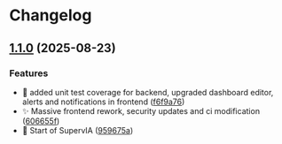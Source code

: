 # Changelog

## [1.1.0](https://github.com/Tadayoshi123/SupervIA/compare/metrics-service-v1.0.0...metrics-service-v1.1.0) (2025-08-23)


### Features

* :art: added unit test coverage for backend, upgraded dashboard editor, alerts and notifications in frontend ([f6f9a76](https://github.com/Tadayoshi123/SupervIA/commit/f6f9a76191d06a9762714f6d86227c8a65451278))
* :sparkles: Massive frontend rework, security updates and ci modification ([606655f](https://github.com/Tadayoshi123/SupervIA/commit/606655f3b9595cdccdcb1bf00c2c2ee37da84c28))
* :tada: Start of SupervIA ([959675a](https://github.com/Tadayoshi123/SupervIA/commit/959675a2a53ae25f89d843e4cdc18526896f2fc1))

